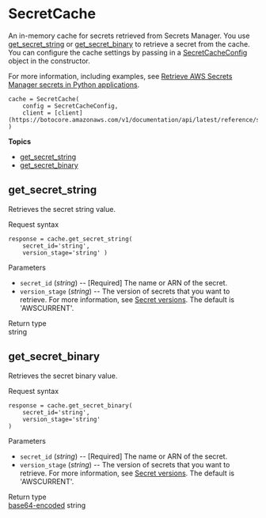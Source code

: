 # SecretCache<a name="retrieving-secrets_cache-ref-secretcache"></a>

An in\-memory cache for secrets retrieved from Secrets Manager\. You use [get\_secret\_string](#retrieving-secrets_cache-ref-secretcache_get_secret_string) or [get\_secret\_binary](#retrieving-secrets_cache-ref-secretcache_get_secret_binary) to retrieve a secret from the cache\. You can configure the cache settings by passing in a [SecretCacheConfig](retrieving-secrets_cache-ref-secretcacheconfig.md) object in the constructor\. 

For more information, including examples, see [Retrieve AWS Secrets Manager secrets in Python applications](retrieving-secrets_cache-python.md)\.

```
cache = SecretCache(
    config = SecretCacheConfig,
    client = [client](https://botocore.amazonaws.com/v1/documentation/api/latest/reference/services/secretsmanager.html)
)
```

**Topics**
+ [get\_secret\_string](#retrieving-secrets_cache-ref-secretcache_get_secret_string)
+ [get\_secret\_binary](#retrieving-secrets_cache-ref-secretcache_get_secret_binary)

## get\_secret\_string<a name="retrieving-secrets_cache-ref-secretcache_get_secret_string"></a>

Retrieves the secret string value\.

Request syntax  

```
response = cache.get_secret_string(
    secret_id='string',
    version_stage='string' )
```

Parameters  
+ `secret_id` \(*string*\) \-\- \[Required\] The name or ARN of the secret\.
+ `version_stage` \(*string*\) \-\- The version of secrets that you want to retrieve\. For more information, see [Secret versions](https://docs.aws.amazon.com/secretsmanager/latest/userguide/getting-started.html#term_version)\. The default is 'AWSCURRENT'\. 

Return type  
string

## get\_secret\_binary<a name="retrieving-secrets_cache-ref-secretcache_get_secret_binary"></a>

Retrieves the secret binary value\.

Request syntax  

```
response = cache.get_secret_binary(
    secret_id='string',
    version_stage='string'
)
```

Parameters  
+ `secret_id` \(*string*\) \-\- \[Required\] The name or ARN of the secret\.
+ `version_stage` \(*string*\) \-\- The version of secrets that you want to retrieve\. For more information, see [Secret versions](https://docs.aws.amazon.com/secretsmanager/latest/userguide/getting-started.html#term_version)\. The default is 'AWSCURRENT'\. 

Return type  
[base64\-encoded](https://tools.ietf.org/html/rfc4648#section-4) string